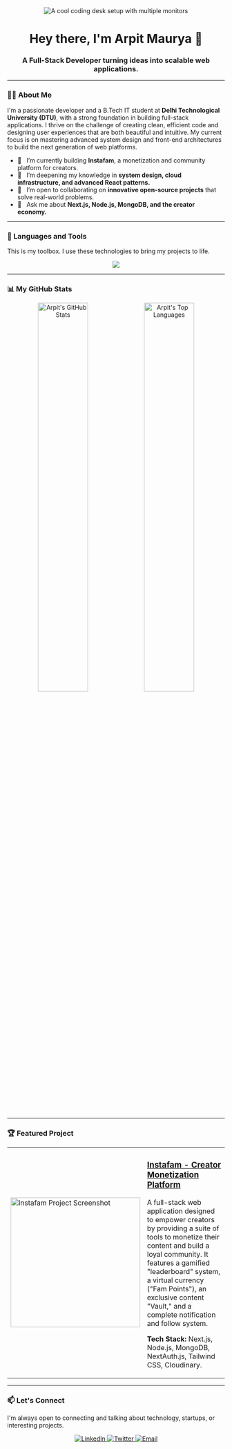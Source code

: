<div align="center">

  <img src="https://images.pexels.com/photos/270404/pexels-photo-270404.jpeg?auto=compress&cs=tinysrgb&w=1260&h=750&dpr=2" alt="A cool coding desk setup with multiple monitors"/>

  <h1>
    Hey there, I'm Arpit Maurya 👋
  </h1>

  <h3>A Full-Stack Developer turning ideas into scalable web applications.</h3>

</div>

---

### 👨‍💻 About Me

I'm a passionate developer and a B.Tech IT student at **Delhi Technological University (DTU)**, with a strong foundation in building full-stack applications. I thrive on the challenge of creating clean, efficient code and designing user experiences that are both beautiful and intuitive. My current focus is on mastering advanced system design and front-end architectures to build the next generation of web platforms.

- 🔭 &nbsp; I’m currently building **Instafam**, a monetization and community platform for creators.
- 🌱 &nbsp; I’m deepening my knowledge in **system design, cloud infrastructure, and advanced React patterns.**
- 🤝 &nbsp; I’m open to collaborating on **innovative open-source projects** that solve real-world problems.
- 💬 &nbsp; Ask me about **Next.js, Node.js, MongoDB, and the creator economy.**

---

### 🚀 Languages and Tools

This is my toolbox. I use these technologies to bring my projects to life.

<p align="center">
  <a href="https://skillicons.dev">
    <img src="https://skillicons.dev/icons?i=react,nextjs,tailwind,nodejs,express,mongodb,js,html,css,java,python,c,git,github,vscode,postman&perline=8" />
  </a>
</p>

---

### 📊 My GitHub Stats

<p align="center">
  <img width="48%" src="https://github-readme-stats.vercel.app/api?username=Arpit-Maurya&show_icons=true&theme=dracula&hide_border=true&count_private=true&" alt="Arpit's GitHub Stats" /> 
  <img width="48%" src="https://github-readme-stats.vercel.app/api/top-langs/?username=Arpit-Maurya&layout=compact&theme=dracula&hide_border=true" alt="Arpit's Top Languages" />
</p>

---

### 🏆 Featured Project

<table>
  <tr>
    <td>
      <a href="https://www.instafam.social" target="_blank">
        <img src="https://user-images.githubusercontent.com/28697303/178822629-6232759e-1081-42b7-a37a-9694e9f50630.png" alt="Instafam Project Screenshot" width="300px"/>
      </a>
    </td>
    <td>
      <h3><a href="https://www.instafam.social" target="_blank">Instafam - Creator Monetization Platform</a></h3>
      <p>
        A full-stack web application designed to empower creators by providing a suite of tools to monetize their content and build a loyal community. It features a gamified "leaderboard" system, a virtual currency ("Fam Points"), an exclusive content "Vault," and a complete notification and follow system.
      </p>
      <p>
        <strong>Tech Stack:</strong> Next.js, Node.js, MongoDB, NextAuth.js, Tailwind CSS, Cloudinary.
      </p>
    </td>
  </tr>
</table>

---

### 📫 Let's Connect

I'm always open to connecting and talking about technology, startups, or interesting projects.

<p align="center">
  <a href="https://www.linkedin.com/in/your-linkedin-username" target="_blank">
    <img src="https://img.shields.io/badge/LinkedIn-0077B5?style=for-the-badge&logo=linkedin&logoColor=white" alt="LinkedIn"/>
  </a>
  <a href="https://twitter.com/your-twitter-handle" target="_blank">
    <img src="https://img.shields.io/badge/Twitter-1DA1F2?style=for-the-badge&logo=twitter&logoColor=white" alt="Twitter"/>
  </a>
  <a href="mailto:arpitmaurya_it24a08_029@dtu.ac.in">
    <img src="https://img.shields.io/badge/Email-D14836?style=for-the-badge&logo=gmail&logoColor=white" alt="Email"/>
  </a>
</p>
